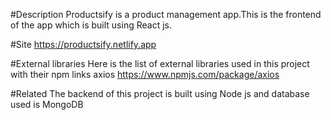 #Description
Productsify is a product management app.This is the frontend of the app which is built using React js.

#Site
https://productsify.netlify.app

#External libraries
Here is the list of external libraries used in this project with their npm links
axios https://www.npmjs.com/package/axios


#Related
The backend of this project is built using Node js and database used is MongoDB
